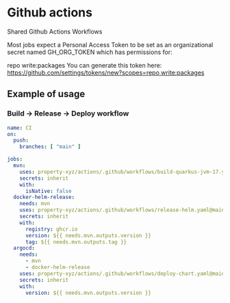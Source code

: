 # Github actions
Shared Github Actions Workflows

Most jobs expect a Personal Access Token to be set as an organizational secret named GH_ORG_TOKEN which has permissions for:

repo
write:packages
You can generate this token here: https://github.com/settings/tokens/new?scopes=repo,write:packages

## Example of usage

### Build -> Release -> Deploy workflow

```yaml
name: CI
on:
  push:
    branches: [ "main" ]

jobs:
  mvn:
    uses: property-xyz/actions/.github/workflows/build-quarkus-jvm-17.yaml@main
    secrets: inherit
    with:
      isNative: false
  docker-helm-release:
    needs: mvn
    uses: property-xyz/actions/.github/workflows/release-helm.yaml@main
    secrets: inherit
    with:
      registry: ghcr.io
      version: ${{ needs.mvn.outputs.version }}
      tag: ${{ needs.mvn.outputs.tag }}
  argocd:
    needs:
      - mvn
      - docker-helm-release
    uses: property-xyz/actions/.github/workflows/deploy-chart.yaml@main
    secrets: inherit
    with:
      version: ${{ needs.mvn.outputs.version }}
```